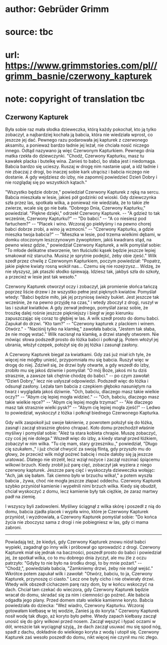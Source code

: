 # author: Gebrüder Grimm
# source: tbc
# url: https://www.grimmstories.com/pl//grimm_basnie/czerwony_kapturek
# note: copyright of translation tbc

## Czerwony Kapturek 

Była sobie raz mała słodka dzieweczka, którą każdy pokochał, kto ją
tylko zobaczył, a najbardziej kochała ją babcia, która nie wiedziała
wprost, co jeszcze jej dać. Pewnego razu podarowała jej kapturek z
czerwonego aksamitu, a ponieważ bardzo ładnie jej leżał, nie chciała
nosić niczego innego. Odtąd nazywano ją więc Czerwonym Kapturkiem.
Pewnego dnia matka rzekła do dziewczynki. "Chodź, Czerwony Kapturku,
masz tu kawałek placka i butelkę wina. Zanieś to babci, bo słaba jest i
niedomaga. Babcia bardzo się ucieszy. Ruszaj w drogę nim nastanie upał,
a idź ładnie i nie zbaczaj z drogi, bo inaczej sobie kark utrącisz i
babcia niczego nie dostanie. A gdy wejdziesz do izby, nie zapomnij
powiedzieć Dzień Dobry i nie rozglądaj się po wszystkich kątach."

"Wszystko będzie dobrze," powiedział Czerwony Kapturek z ręką na
sercu. Babcia mieszkała w lesie, jakieś pół godzinki od wioski. Gdy
dziewczynka szła przez las, spotkała wilka, a ponieważ nie wiedziała, że
to takie złe zwierze, wcale się go nie bała. "Dobrego Dnia, Czerwony
Kapturku," powiedział. "Piękne dzięki," odrzekł Czerwony Kapturek. --
"A gdzież to tak wcześnie, Czerwony Kapturku?" -- "Do babci." -- "A
co niesiesz pod fartuchem?" -- "Placek i wino. Wczoraj go piekłyśmy i
na pewno chorej babci dobrze zrobi, a wino ją wzmocni." -- "Czerwony
Kapturku, a gdzie mieszka twoja babcia?" -- "Mieszka w lesie, pod
trzema wielkimi dębami, w domku otoczonym leszczynowym żywopłotem, jakiś
kwadrans stąd, na pewno wiesz gdzie.," powiedział Czerwony Kapturek, a
wilk pomyślał sobie: "To młode delikatne stworzenie, ten tłuściutki
kąsek będzie jeszcze lepiej smakował niż starucha. Musisz je sprytnie
podejść, żeby obie zjeść." Wilk szedł przez chwilę z Czerwonym
Kapturkiem, poczym powiedział: "Popatrz, jakie piękne kwiaty rosną
wokół nas... Czemu się nie rozejrzysz... Widzę, że nie słyszysz, jak
ptaszki słodko śpiewają. Idziesz tak, jakbyś szła do szkoły, a przecież
w lesie jest tak wesoło."

Czerwony Kapturek otworzył oczy i zobaczył, jak promienie słońca tańczą
poprzez liście drzew i że wszystko pełne jest pięknych kwiatów. Pomyślał
wtedy: "Babci będzie miło, jak jej przyniosę świeży bukiet. Jest
jeszcze tak wcześnie, że na pewno przyjdę na czas," i wtedy zboczył z
drogi, ruszył w las i szukał kwiatków. A gdy zerwał jednego, pomyślał
zaraz sobie, że troszkę dalej rośnie jeszcze piękniejszy i biegł w jego
kierunku zapuszczając się coraz to głębiej w las. A wilk szedł prosto do
domu babci. Zapukał do drzwi. "Kto tam?" -- "Czerwony kapturek z
plackiem i winem. Otwórz." - "Naciśnij tylko na klamkę," zawołała
babcia, "Jestem tak słaba, że nie mogę wstać." Wilk nacisnął na
klamkę, a drzwi stanęły otworem. Nie mówiąc słowa podszedł prosto do
łóżka babci i połknął ją. Potem włożył jej ubrania, włożył czepek,
położył się do jej łóżka i zasunął zasłony.

A Czerwony Kapturek biegał za kwiatkami. Gdy zaś już miał ich tyle, że
więcej nie mógłby unieść, przypomniała mu się babcia. Ruszył więc w
drogę do niej. Zdziwił się, że drzwi były otwarte, a gdy wszedł do izby,
zrobiło mu się jakoś dziwnie i pomyślał: "O mój Boże, jakoś mi tu dziś
strasznie, a zawsze tak chętnie chodzę do babci." -- po czym zawołał:
"Dzień Dobry," lecz nie usłyszał odpowiedzi. Podszedł więc do łóżka i
odsunął zasłony. Leżała tam babcia z czepkiem głęboko nasuniętym na
twarz i wyglądała jakoś dziwnie. "Och, babciu, dlaczego masz takie
wielkie oczy?" -- "Abym cię lepiej mogła widzieć." -- "Och, babciu,
dlaczego masz takie wielkie ręce?" -- "Abym cię lepiej mogła trzymać"
-- "Ale dlaczego masz tak strasznie wielki pysk?" -- "Abym cię lepiej
mogła zjeść!" -- Ledwo to powiedział, wyskoczył z łóżka i połknął
biednego Czerwonego Kapturka.

Gdy wilk zaspokoił już swoje łaknienie, z powrotem położył się do łóżka,
zasnął i zaczął strasznie głośno chrapać. Koło domu przechodził właśnie
myśliwy i pomyślał sobie: "Ależ ta stara kobieta chrapie. Muszę
zobaczyć, czy coś jej nie dolega." Wszedł więc do izby, a kiedy stanął
przed łóżkiem, zobaczył w nim wilka. "Tu cię mam, stary grzeszniku.,"
powiedział, "Długo cię szukałem.," i już chciał chwycić za swoją
flintą, gdy przyszło mu do głowy, że przecież wilk mógł pożreć babcię i
może dałoby się ją jeszcze uratować. Dlatego nie strzelił, lecz wziął
nożyce i zaczął rozcinać śpiącemu wilkowi brzuch. Kiedy zrobił już parę
cięć, zobaczył jak wyziera z niego czerwony kapturek. Jeszcze parę cięć
i wyskoczyła dzieweczka wołając: "Ach, jak się bałam. Tak ciemno było w
brzuchu wilka!," a potem wyszła babcia , żywa, choć nie mogła jeszcze
złapać oddechu. Czerwony Kapturek szybko przyniósł kamienie i wypełnili
nimi brzuch wilka. Kiedy się obudził, chciał wyskoczyć z domu, lecz
kamienie były tak ciężkie, że zaraz martwy padł na ziemię.

I wszyscy byli zadowoleni. Myśliwy ściągnął z wilka skórę i poszedł z
nią do domu, babcia zjadła placek i wypiła wino, które je Czerwony
Kapturek przyniósł, i wyzdrowiała, a Czerwony Kapturek pomyślał sobie:
"Do końca życia nie zboczysz sama z drogi i nie pobiegniesz w las, gdy
ci mama zabroni.


------------------------------------------------------------------------


Powiadają też, że kiedyś, gdy Czerwony Kapturek znowu niósł babci
wypieki, zagadnął go inny wilk i próbował go sprowadzić z drogi.
Czerwony Kapturek miał się jednak na baczności, poszedł prosto do babci
i powiedział jej, że spotkał wilka, co to mu dobrego dnia życzył, ale mu
źle z oczu patrzyło: "Gdyby to nie było na środku drogi, to by mnie
pożarł." -- "Chodź,", powiedziała babcia, "Zamkniemy drzwi, żeby nie
mógł wejść." Wkrótce potem zapukał wilk i zawołał: "Otwórz, babciu, to
ja, Czerwony Kapturek, przynoszę ci ciasto." Lecz one były cicho i nie
otwierały drzwi. Wtedy wilk obszedł cichaczem parę razy dom, by w końcu
wskoczyć na dach. Chciał tam czekać do wieczora, gdy Czerwony Kapturek
będzie wracał do domu, skradać się za nim i ciemności go pożreć. Ale
babcia odgadła jego plany. Przed domem stało wielkie kamienne koryto.
Babcia powiedziała do dziecka: "Weź wiadro, Czerwony Kapturku. Wczoraj
gotowałam kiełbasę w tej wodzie, Zanieś ją do koryta." Czerwony
Kapturek nosił wodę tak długo, aż koryto było pełne. Wtedy zapach
kiełbasy zaczął unosić się do góry wilkowi przed nosem. Zaczął węszyć i
łypać oczami w dół, wreszcie tak wyciągnął szyją,, że dach zaczął usuwać
mu się spod nóg, spadł z dachu, dokładnie do wielkiego koryta z wodą i
utopił się. Czerwony Kapturek zaś wesoło poszedł do domu, nikt więcej
nie czynił mu nic złego.
